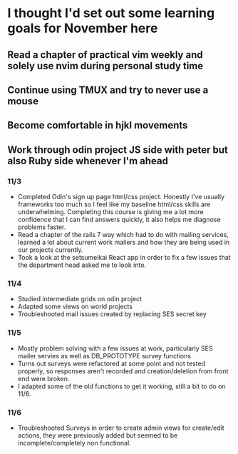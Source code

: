 # I thought I'd set out some learning goals for November here

## Read a chapter of practical vim weekly and solely use nvim during personal study time

## Continue using TMUX and try to never use a mouse

## Become comfortable in hjkl movements

## Work through odin project JS side with peter but also Ruby side whenever I'm ahead

### 11/3

- Completed Odin's sign up page html/css project. Honestly I've usually frameworks too much so I feel like my baseline html/css skills are underwhelming. Completing this course is giving me a lot more confidence that I can find answers quickly, it also helps me diagnose problems faster.
- Read a chapter of the rails 7 way which had to do with mailing services, learned a lot about current work mailers and how they are being used in our projects currently.
- Took a look at the setsumeikai React app in order to fix a few issues that the department head asked me to look into.

### 11/4

- Studied intermediate grids on odin project
- Adapted some views on world projects
- Troubleshooted mail issues created by replacing SES secret key

### 11/5

- Mostly problem solving with a few issues at work, particularly SES mailer servies as well as DB_PROTOTYPE survey functions
- Turns out surveys were refactored at some point and not tested properly, so responses aren't recorded and creation/deletion from front end were broken.
- I adapted some of the old functions to get it working, still a bit to do on 11/6.

### 11/6

- Troubleshooted Surveys in order to create admin views for create/edit actions, they were previously added but seemed to be incomplete/completely non functional.
